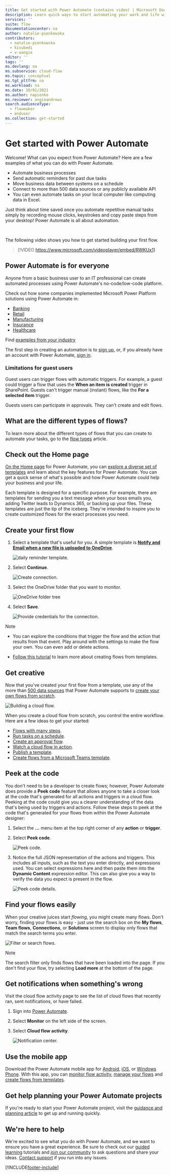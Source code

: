 ```yaml
---
title: Get started with Power Automate (contains video) | Microsoft Docs
description: Learn quick ways to start automating your work and life with Power Automate.
services: ''
suite: flow
documentationcenter: na
author: natalie-pienkowska
contributors:
  - natalie-pienkowska
  - kisubedi
  - v-aangie
editor: ''
tags: ''
ms.devlang: na
ms.subservice: cloud-flow
ms.topic: conceptual
ms.tgt_pltfrm: na
ms.workload: na
ms.date: 10/01/2021
ms.author: napienko
ms.reviewer: angieandrews
search.audienceType: 
  - flowmaker
  - enduser
ms.collection: get-started
---
```


# Get started with Power Automate

Welcome! What can you expect from Power Automate? Here are a few examples of what you can do with Power Automate.

* Automate business processes
* Send automatic reminders for past due tasks
* Move business data between systems on a schedule
* Connect to more than 500 data sources or any publicly available API
* You can even automate tasks on your local computer like computing data in Excel. 

Just think about time saved once you automate repetitive manual tasks simply by recording mouse clicks, keystrokes and copy paste steps from your desktop! Power Automate is all about automation.

<br/>

The following video shows you how to get started building your first flow.

> [!VIDEO https://www.microsoft.com/videoplayer/embed/RWKUx1]

## Power Automate is for everyone

Anyone from a basic business user to an IT professional can create automated processes using Power Automate's no-code/low-code platform.

Check out how some companies implemented Microsoft Power Platform solutions using Power Automate in:

  * [Banking](https://customers.microsoft.com/story/821782-illimity-bank-banking-power-automate)
  * [Retail](https://customers.microsoft.com/story/drivetime-retail-consumer-goods-azure)
  * [Manufacturing](https://customers.microsoft.com/story/810656-hexion-manufacturing-power-platform)
  * [Insurance](https://customers.microsoft.com/story/811345-aioi-nissay-dowa-insurance-microsoft-power-platform)
  * [Healthcare](https://customers.microsoft.com/story/vnshs-health-provider-microsoft-flow) 

Find [examples from your industry](https://customers.microsoft.com/en-us/search?sq=%22Power%20Automate%22&ff=story_product_categories%26%3EPower%20Automate&p=0&so=story_publish_date%20desc)

The first step in creating an automation is to [sign up](sign-up-sign-in.md), or, if you already have an account with Power Automate, [sign in](https://make.powerautomate.com/signin).

### Limitations for guest users

Guest users can trigger flows with automatic triggers.  For example, a guest could trigger a flow that uses the **When an item is created** trigger in SharePoint. Guests can't trigger manual (instant) flows, like the **For a selected item** trigger.

Guests users can participate in approvals. They can't create and edit flows.

## What are the different types of flows?

To learn more about the different types of flows that you can create to automate your tasks, go to the [flow types](flow-types.md) article.

## Check out the Home page

[On the Home page](https://make.powerautomate.com) for Power Automate, you can [explore a diverse set of templates](https://make.powerautomate.com/templates) and learn about the key features for Power Automate. You can get a quick sense of what's possible and how Power Automate could help your business and your life.

Each template is designed for a specific purpose. For example, there are templates for sending you a text message when your boss emails you, adding Twitter leads to Dynamics 365, or backing up your files. These templates are just the tip of the iceberg. They're intended to inspire you to create customized flows for the exact processes you need.

## Create your first flow

1. Select a template that's useful for you. A simple template is [**Notify and Email when a new file is uploaded to OneDrive**](https://make.powerautomate.com/galleries/public/templates/ef6bf28037ca11e7870df906aa521b7a/notify-and-email-when-a-new-file-is-uploaded-to-onedrive/).

    ![daily reminder template.](./media/getting-started/template-details.png)

1. Select **Continue**.

   ![Create connection.](./media/getting-started/create-connection.png)

1. Select the OneDrive folder that you want to monitor.

   ![OneDrive folder tree](./media/getting-started/select-ondrive-folder.png)

1. Select **Save**.

    ![Provide credentials for the connection.](./media/getting-started/full-flow.png)

  >[!NOTE]
  >- You can explore the conditions that trigger the flow and the action that results from that event. Play around with the settings to make the flow your own. You can even add or delete actions.
>
>- [Follow this tutorial](get-started-logic-template.md) to learn more about creating flows from templates.

## Get creative

Now that you've created your first flow from a template, use any of the more than [500 data sources](https://make.powerautomate.com/connectors/) that Power Automate supports to [create your own flows from scratch](get-started-logic-flow.md).

![Building a cloud flow.](./media/getting-started/build-a-flow.png)

When you create a cloud flow from scratch, you control the entire workflow. Here are a few ideas to get your started:

- [Flows with many steps](multi-step-logic-flow.md).
- [Run tasks on a schedule](run-scheduled-tasks.md).
- [Create an approval flow](wait-for-approvals.md).
- [Watch a cloud flow in action](see-a-flow-run.md).
- [Publish a template](publish-a-template.md).
- [Create flows from a Microsoft Teams template](https://make.powerautomate.com/connectors/shared_teams/microsoft-teams/).

## Peek at the code

You don't need to be a developer to create flows; however, Power Automate does provide a **Peek code** feature that allows anyone to take a closer look at the code that's generated for all actions and triggers in a cloud flow. Peeking at the code could give you a clearer understanding of the data that's being used by triggers and actions. Follow these steps to peek at the code that's generated for your flows from within the Power Automate designer:

1. Select the **...** menu item at the top right corner of any **action** or **trigger**.
1. Select **Peek code**.

    ![Peek code.](media/getting-started/peek-code.png)

1. Notice the full JSON representation of the actions and triggers. This includes all inputs, such as the text you enter directly, and expressions used. You can select expressions here and then paste them into the **Dynamic Content** expression editor. This can also give you a way to verify the data you expect is present in the flow.

    ![Peek code details.](media/getting-started/peek-code-details.png)

## Find your flows easily

When your creative juices start *flowing*, you might create many flows. Don't worry, finding your flows is easy - just use the search box on the **My flows**, **Team flows**, **Connections**, or **Solutions** screen to display only flows that match the search terms you enter.

![Filter or search flows.](media/getting-started/filter-search-box.png)
 
> [!NOTE]
> The search filter only finds flows that have been loaded into the page. If you don't find your flow, try selecting **Load more** at the bottom of the page.

## Get notifications when something's wrong

Visit the cloud flow activity page to see the list of cloud flows that recently ran, sent notifications, or have failed.

1. Sign into [Power Automate](https://powerautomate.com).
1. Select **Monitor** on the left side of the screen.
1. Select **Cloud flow activity**.

   ![Notification center.](media/getting-started/cloud-flow-activity.png)

## Use the mobile app

Download the Power Automate mobile app for [Android](https://aka.ms/flowmobiledocsandroid), [iOS](https://aka.ms/flowmobiledocsios), or [Windows Phone](https://aka.ms/flowmobilewindows). With this app, you can [monitor flow activity](mobile-monitor-activity.md), [manage your flows](mobile-manage-flows.md) and [create flows from templates](mobile-create-flow.md).

## Get help planning your Power Automate projects

If you're ready to start your Power Automate project, visit the [guidance and planning article](./guidance/planning/introduction.md) to get up and running quickly.

## We're here to help

We're excited to see what you do with Power Automate, and we want to ensure you have a great experience. Be sure to check out our [guided learning](https://make.powerautomate.com/guided-learning/) tutorials and [join our community](https://go.microsoft.com/fwlink/?LinkID=787467) to ask questions and share your ideas. [Contact support](https://go.microsoft.com/fwlink/?LinkID=787479) if you run into any issues.

[!INCLUDE[footer-include](includes/footer-banner.md)]

